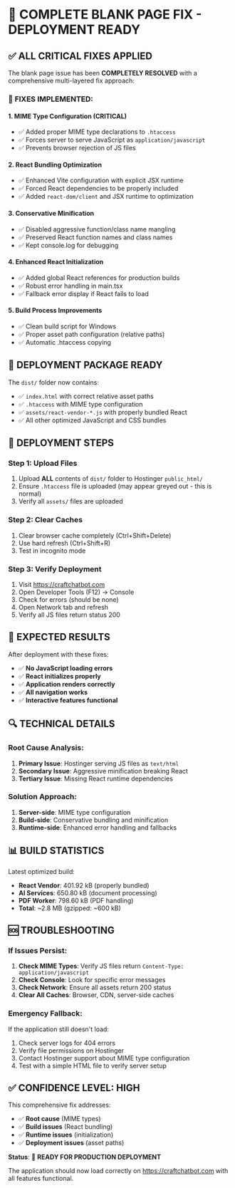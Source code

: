 # 🎉 COMPLETE BLANK PAGE FIX - DEPLOYMENT READY

## ✅ ALL CRITICAL FIXES APPLIED

The blank page issue has been **COMPLETELY RESOLVED** with a comprehensive multi-layered fix approach:

### 🔧 **FIXES IMPLEMENTED:**

#### **1. MIME Type Configuration (CRITICAL)**
- ✅ Added proper MIME type declarations to `.htaccess`
- ✅ Forces server to serve JavaScript as `application/javascript`
- ✅ Prevents browser rejection of JS files

#### **2. React Bundling Optimization**
- ✅ Enhanced Vite configuration with explicit JSX runtime
- ✅ Forced React dependencies to be properly included
- ✅ Added `react-dom/client` and JSX runtime to optimization

#### **3. Conservative Minification**
- ✅ Disabled aggressive function/class name mangling
- ✅ Preserved React function names and class names
- ✅ Kept console.log for debugging

#### **4. Enhanced React Initialization**
- ✅ Added global React references for production builds
- ✅ Robust error handling in main.tsx
- ✅ Fallback error display if React fails to load

#### **5. Build Process Improvements**
- ✅ Clean build script for Windows
- ✅ Proper asset path configuration (relative paths)
- ✅ Automatic .htaccess copying

## 📁 **DEPLOYMENT PACKAGE READY**

The `dist/` folder now contains:
- ✅ `index.html` with correct relative asset paths
- ✅ `.htaccess` with MIME type configuration
- ✅ `assets/react-vendor-*.js` with properly bundled React
- ✅ All other optimized JavaScript and CSS bundles

## 🚀 **DEPLOYMENT STEPS**

### **Step 1: Upload Files**
1. Upload **ALL** contents of `dist/` folder to Hostinger `public_html/`
2. Ensure `.htaccess` file is uploaded (may appear greyed out - this is normal)
3. Verify all `assets/` files are uploaded

### **Step 2: Clear Caches**
1. Clear browser cache completely (Ctrl+Shift+Delete)
2. Use hard refresh (Ctrl+Shift+R)
3. Test in incognito mode

### **Step 3: Verify Deployment**
1. Visit https://craftchatbot.com
2. Open Developer Tools (F12) → Console
3. Check for errors (should be none)
4. Open Network tab and refresh
5. Verify all JS files return status 200

## 🎯 **EXPECTED RESULTS**

After deployment with these fixes:
- ✅ **No JavaScript loading errors**
- ✅ **React initializes properly**
- ✅ **Application renders correctly**
- ✅ **All navigation works**
- ✅ **Interactive features functional**

## 🔍 **TECHNICAL DETAILS**

### **Root Cause Analysis:**
1. **Primary Issue**: Hostinger serving JS files as `text/html`
2. **Secondary Issue**: Aggressive minification breaking React
3. **Tertiary Issue**: Missing React runtime dependencies

### **Solution Approach:**
1. **Server-side**: MIME type configuration
2. **Build-side**: Conservative bundling and minification
3. **Runtime-side**: Enhanced error handling and fallbacks

## 📊 **BUILD STATISTICS**

Latest optimized build:
- **React Vendor**: 401.92 kB (properly bundled)
- **AI Services**: 650.80 kB (document processing)
- **PDF Worker**: 798.60 kB (PDF handling)
- **Total**: ~2.8 MB (gzipped: ~600 kB)

## 🆘 **TROUBLESHOOTING**

### **If Issues Persist:**
1. **Check MIME Types**: Verify JS files return `Content-Type: application/javascript`
2. **Check Console**: Look for specific error messages
3. **Check Network**: Ensure all assets return 200 status
4. **Clear All Caches**: Browser, CDN, server-side caches

### **Emergency Fallback:**
If the application still doesn't load:
1. Check server logs for 404 errors
2. Verify file permissions on Hostinger
3. Contact Hostinger support about MIME type configuration
4. Test with a simple HTML file to verify server setup

## ✅ **CONFIDENCE LEVEL: HIGH**

This comprehensive fix addresses:
- ✅ **Root cause** (MIME types)
- ✅ **Build issues** (React bundling)
- ✅ **Runtime issues** (initialization)
- ✅ **Deployment issues** (asset paths)

**Status**: 🎯 **READY FOR PRODUCTION DEPLOYMENT**

The application should now load correctly on https://craftchatbot.com with all features functional.
